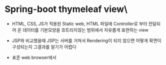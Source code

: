 # Spring-boot thymeleaf view\

* HTML, CSS, JS가 적용된 Static web, HTML 파일에 Controller로 부터 전달되어 온 데이터를
기본모양을 흐트리지않는 범위에서 자유롭게 표현하는 view

* JSP와 비교했을때 JSP는 서버를 거쳐서 Rendering이 되지 않으면 어떻게 확면이 구성되는지
그결과를 알기가 어렵다

* 표준 web browser에서 
